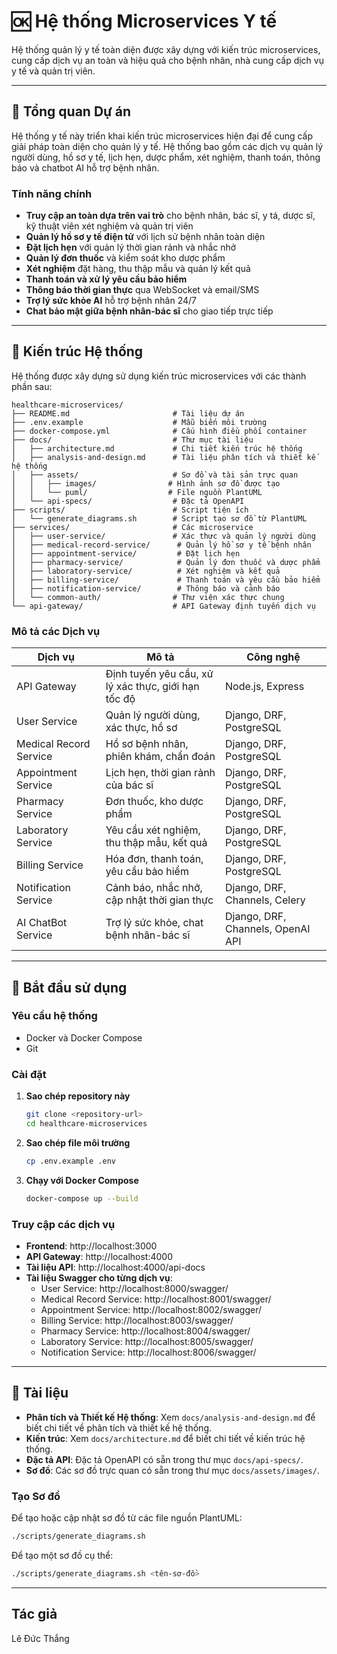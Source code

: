 # 🆗 Hệ thống Microservices Y tế

Hệ thống quản lý y tế toàn diện được xây dựng với kiến trúc microservices, cung cấp dịch vụ an toàn và hiệu quả cho bệnh nhân, nhà cung cấp dịch vụ y tế và quản trị viên.

---

## 📝 Tổng quan Dự án

Hệ thống y tế này triển khai kiến trúc microservices hiện đại để cung cấp giải pháp toàn diện cho quản lý y tế. Hệ thống bao gồm các dịch vụ quản lý người dùng, hồ sơ y tế, lịch hẹn, dược phẩm, xét nghiệm, thanh toán, thông báo và chatbot AI hỗ trợ bệnh nhân.

### Tính năng chính

- **Truy cập an toàn dựa trên vai trò** cho bệnh nhân, bác sĩ, y tá, dược sĩ, kỹ thuật viên xét nghiệm và quản trị viên
- **Quản lý hồ sơ y tế điện tử** với lịch sử bệnh nhân toàn diện
- **Đặt lịch hẹn** với quản lý thời gian rảnh và nhắc nhở
- **Quản lý đơn thuốc** và kiểm soát kho dược phẩm
- **Xét nghiệm** đặt hàng, thu thập mẫu và quản lý kết quả
- **Thanh toán và xử lý yêu cầu bảo hiểm**
- **Thông báo thời gian thực** qua WebSocket và email/SMS
- **Trợ lý sức khỏe AI** hỗ trợ bệnh nhân 24/7
- **Chat bảo mật giữa bệnh nhân-bác sĩ** cho giao tiếp trực tiếp

---

## 📁 Kiến trúc Hệ thống

Hệ thống được xây dựng sử dụng kiến trúc microservices với các thành phần sau:

```
healthcare-microservices/
├── README.md                       # Tài liệu dự án
├── .env.example                    # Mẫu biến môi trường
├── docker-compose.yml              # Cấu hình điều phối container
├── docs/                           # Thư mục tài liệu
│   ├── architecture.md             # Chi tiết kiến trúc hệ thống
│   ├── analysis-and-design.md      # Tài liệu phân tích và thiết kế hệ thống
│   ├── assets/                     # Sơ đồ và tài sản trực quan
│   │   ├── images/                # Hình ảnh sơ đồ được tạo
│   │   └── puml/                  # File nguồn PlantUML
│   └── api-specs/                  # Đặc tả OpenAPI
├── scripts/                        # Script tiện ích
│   └── generate_diagrams.sh        # Script tạo sơ đồ từ PlantUML
├── services/                       # Các microservice
│   ├── user-service/               # Xác thực và quản lý người dùng
│   ├── medical-record-service/      # Quản lý hồ sơ y tế bệnh nhân
│   ├── appointment-service/         # Đặt lịch hẹn
│   ├── pharmacy-service/            # Quản lý đơn thuốc và dược phẩm
│   ├── laboratory-service/          # Xét nghiệm và kết quả
│   ├── billing-service/             # Thanh toán và yêu cầu bảo hiểm
│   ├── notification-service/        # Thông báo và cảnh báo
│   └── common-auth/                # Thư viện xác thực chung
└── api-gateway/                    # API Gateway định tuyến dịch vụ
```

### Mô tả các Dịch vụ

| Dịch vụ | Mô tả | Công nghệ |
|---------|-------------|------------------|
| API Gateway | Định tuyến yêu cầu, xử lý xác thực, giới hạn tốc độ | Node.js, Express |
| User Service | Quản lý người dùng, xác thực, hồ sơ | Django, DRF, PostgreSQL |
| Medical Record Service | Hồ sơ bệnh nhân, phiên khám, chẩn đoán | Django, DRF, PostgreSQL |
| Appointment Service | Lịch hẹn, thời gian rảnh của bác sĩ | Django, DRF, PostgreSQL |
| Pharmacy Service | Đơn thuốc, kho dược phẩm | Django, DRF, PostgreSQL |
| Laboratory Service | Yêu cầu xét nghiệm, thu thập mẫu, kết quả | Django, DRF, PostgreSQL |
| Billing Service | Hóa đơn, thanh toán, yêu cầu bảo hiểm | Django, DRF, PostgreSQL |
| Notification Service | Cảnh báo, nhắc nhở, cập nhật thời gian thực | Django, DRF, Channels, Celery |
| AI ChatBot Service | Trợ lý sức khỏe, chat bệnh nhân-bác sĩ | Django, DRF, Channels, OpenAI API |

---

## 🚀 Bắt đầu sử dụng

### Yêu cầu hệ thống

- Docker và Docker Compose
- Git

### Cài đặt

1. **Sao chép repository này**

   ```bash
   git clone <repository-url>
   cd healthcare-microservices
   ```

2. **Sao chép file môi trường**

   ```bash
   cp .env.example .env
   ```

3. **Chạy với Docker Compose**

   ```bash
   docker-compose up --build
   ```

### Truy cập các dịch vụ

- **Frontend**: http://localhost:3000
- **API Gateway**: http://localhost:4000
- **Tài liệu API**: http://localhost:4000/api-docs
- **Tài liệu Swagger cho từng dịch vụ**:
  - User Service: http://localhost:8000/swagger/
  - Medical Record Service: http://localhost:8001/swagger/
  - Appointment Service: http://localhost:8002/swagger/
  - Billing Service: http://localhost:8003/swagger/
  - Pharmacy Service: http://localhost:8004/swagger/
  - Laboratory Service: http://localhost:8005/swagger/
  - Notification Service: http://localhost:8006/swagger/

---

## 📝 Tài liệu

- **Phân tích và Thiết kế Hệ thống**: Xem `docs/analysis-and-design.md` để biết chi tiết về phân tích và thiết kế hệ thống.
- **Kiến trúc**: Xem `docs/architecture.md` để biết chi tiết về kiến trúc hệ thống.
- **Đặc tả API**: Đặc tả OpenAPI có sẵn trong thư mục `docs/api-specs/`.
- **Sơ đồ**: Các sơ đồ trực quan có sẵn trong thư mục `docs/assets/images/`.

### Tạo Sơ đồ

Để tạo hoặc cập nhật sơ đồ từ các file nguồn PlantUML:

```bash
./scripts/generate_diagrams.sh
```

Để tạo một sơ đồ cụ thể:

```bash
./scripts/generate_diagrams.sh <tên-sơ-đồ>
```

---

## Tác giả
Lê Đức Thắng